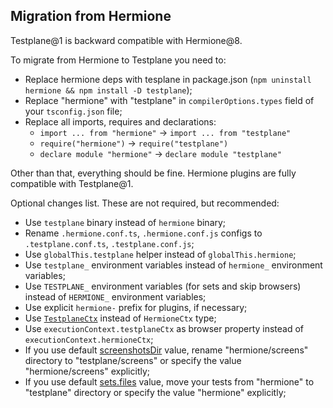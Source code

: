 ## Migration from Hermione

<!-- DOCTOC SKIP -->

Testplane@1 is backward compatible with Hermione@8.

To migrate from Hermione to Testplane you need to:
- Replace hermione deps with tesplane in package.json (`npm uninstall hermione && npm install -D testplane`);
- Replace "hermione" with "testplane" in `compilerOptions.types` field of your `tsconfig.json` file;
- Replace all imports, requires and declarations:
  - `import ... from "hermione"` -> `import ... from "testplane"`
  - `require("hermione")` -> `require("testplane")`
  - `declare module "hermione"` -> `declare module "testplane"`

Other than that, everything should be fine. Hermione plugins are fully compatible with Testplane@1.

Optional changes list. These are not required, but recommended:
- Use `testplane` binary instead of `hermione` binary;
- Rename `.hermione.conf.ts`, `.hermione.conf.js` configs to `.testplane.conf.ts`, `.testplane.conf.js`;
- Use `globalThis.testplane` helper instead of `globalThis.hermione`;
- Use `testplane_` environment variables instead of `hermione_` environment variables;
- Use `TESTPLANE_` environment variables (for sets and skip browsers) instead of `HERMIONE_` environment variables;
- Use explicit `hermione-` prefix for plugins, if necessary;
- Use [`TestplaneCtx`](./typescript.md#testplanectx-typings) instead of `HermioneCtx` type;
- Use `executionContext.testplaneCtx` as browser property instead of `executionContext.hermioneCtx`;
- If you use default [screenshotsDir](./config.md#screenshotsdir) value, rename "hermione/screens" directory to "testplane/screens" or specify the value "hermione/screens" explicitly;
- If you use default [sets.files](./config.md#sets) value, move your tests from "hermione" to "testplane" directory or specify the value "hermione" explicitly;
